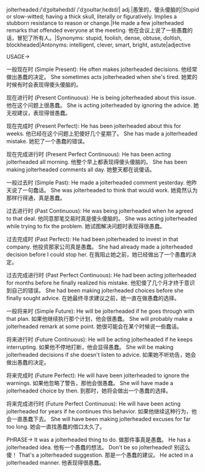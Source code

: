 jolterheaded:/ˈdʒɒltəhedɪd/ /ˈdʒoʊltərˌhɛdɪd/| adj.|愚笨的，傻头傻脑的|Stupid or slow-witted; having a thick skull, literally or figuratively.  Implies a stubborn resistance to reason or change.|He made a few jolterheaded remarks that offended everyone at the meeting. 他在会议上说了一些愚蠢的话，冒犯了所有人。|Synonyms: stupid, foolish, dense, obtuse, doltish, blockheaded|Antonyms: intelligent, clever, smart, bright, astute|adjective

USAGE->

一般现在时 (Simple Present):
He often makes jolterheaded decisions. 他经常做出愚蠢的决定。
She sometimes acts jolterheaded when she's tired. 她累的时候有时会表现得傻头傻脑的。

现在进行时 (Present Continuous):
He is being jolterheaded about this issue. 他在这个问题上很愚蠢。
She is acting jolterheaded by ignoring the advice. 她无视建议，表现得很愚蠢。

现在完成时 (Present Perfect):
He has been jolterheaded about this for weeks.  他已经在这个问题上犯傻好几个星期了。
She has made a jolterheaded mistake. 她犯了一个愚蠢的错误。

现在完成进行时 (Present Perfect Continuous):
He has been acting jolterheaded all morning. 他整个早上都表现得傻头傻脑的。
She has been making jolterheaded comments all day. 她整天都在说傻话。

一般过去时 (Simple Past):
He made a jolterheaded comment yesterday. 他昨天说了一句蠢话。
She was jolterheaded to think that would work. 她竟然认为那样行得通，真是愚蠢。

过去进行时 (Past Continuous):
He was being jolterheaded when he agreed to that deal. 他同意那笔交易时真是傻头傻脑的。
She was acting jolterheaded while trying to fix the problem. 她试图解决问题时表现得很愚蠢。

过去完成时 (Past Perfect):
He had been jolterheaded to invest in that company. 他投资那家公司真是愚蠢。
She had already made a jolterheaded decision before I could stop her. 在我阻止她之前，她已经做出了一个愚蠢的决定。

过去完成进行时 (Past Perfect Continuous):
He had been acting jolterheaded for months before he finally realized his mistake.  他犯傻了几个月才终于意识到自己的错误。
She had been making jolterheaded choices before she finally sought advice. 在她最终寻求建议之前，她一直在做愚蠢的选择。

一般将来时 (Simple Future):
He will be jolterheaded if he goes through with that plan. 如果他继续执行那个计划，他会很愚蠢。
She will probably make a jolterheaded remark at some point. 她很可能会在某个时候说一些蠢话。

将来进行时 (Future Continuous):
He will be acting jolterheaded if he keeps interrupting. 如果他不停地打断，他会显得愚蠢。
She will be making jolterheaded decisions if she doesn't listen to advice. 如果她不听劝告，她会做出愚蠢的决定。

将来完成时 (Future Perfect):
He will have been jolterheaded to ignore the warnings. 如果他忽略了警告，那他会很愚蠢。
She will have made a jolterheaded choice by then. 到那时，她将会做出一个愚蠢的选择。

将来完成进行时 (Future Perfect Continuous):
He will have been acting jolterheaded for years if he continues this behavior. 如果他继续这种行为，他会一直愚蠢下去。
She will have been making jolterheaded excuses for far too long. 她会一直找愚蠢的借口太久了。


PHRASE->
It was a jolterheaded thing to do.  做那件事真是愚蠢。
He has a jolterheaded idea. 他有一个愚蠢的想法。
Don't be so jolterheaded! 别这么傻！
That's a jolterheaded suggestion. 那是一个愚蠢的建议。
He acted in a jolterheaded manner. 他表现得很愚蠢。
